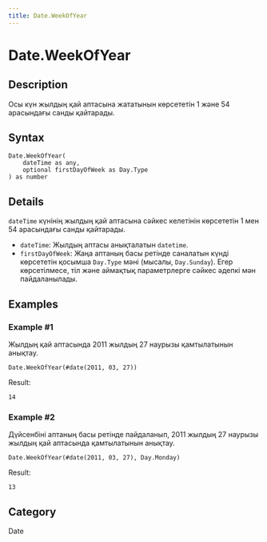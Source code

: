 ```yaml
---
title: Date.WeekOfYear
---
```


# Date.WeekOfYear


## Description

Осы күн жылдың қай аптасына жататынын көрсететін 1 және 54 арасындағы санды қайтарады.


## Syntax

```powerquery
Date.WeekOfYear(
    dateTime as any,
    optional firstDayOfWeek as Day.Type
) as number
```


## Details

<code>dateTime</code> күнінің жылдың қай аптасына сәйкес келетінін көрсететін 1 мен 54 арасындағы санды қайтарады. <ul>        <li><code>dateTime</code>: Жылдың аптасы анықталатын <code>datetime</code>.</li>        <li><code>firstDayOfWeek</code>: Жаңа аптаның басы ретінде саналатын күнді көрсететін қосымша <code>Day.Type</code> мәні (мысалы, <code>Day.Sunday</code>). Егер көрсетілмесе, тіл және аймақтық параметрлерге сәйкес әдепкі мән пайдаланылады.</li>      </ul>


## Examples

### Example #1 
Жылдың қай аптасында 2011 жылдың 27 наурызы қамтылатынын анықтау.
```powerquery
Date.WeekOfYear(#date(2011, 03, 27))
```

Result: 
```powerquery
14
```


### Example #2 
Дүйсенбіні аптаның басы ретінде пайдаланып, 2011 жылдың 27 наурызы жылдың қай аптасында қамтылатынын анықтау.
```powerquery
Date.WeekOfYear(#date(2011, 03, 27), Day.Monday)
```

Result: 
```powerquery
13
```




## Category
Date
